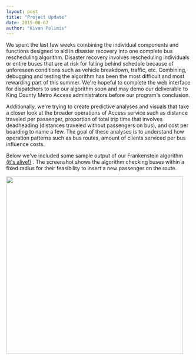 ```yaml
---
layout: post
title: "Project Update"
date: 2015-08-07
author: "Kivan Polimis"
---
```


We spent the last few weeks combining the individual components and functions designed to aid in disaster recovery into one complete bus rescheduling algorithm. Disaster recovery involves rescheduling individuals or entire buses that are at risk for falling behind schedule because of unforeseen conditions such as vehicle breakdown, traffic, etc. Combining, debugging and testing the algorithm has been the most difficult and most rewarding part of this summer. We're hopeful to complete the web interface for dispatchers to use our algorithm soon and may demo our deliverable to King County Metro Access administrators before our program's conclusion.

Additionally, we're trying to create predictive analyses and visuals that take a closer look at the broader operations of Access service such as distance traveled per passenger, proportion of total trip time that involves deadheading (distances traveled without passengers on bus), and cost per boarding to name a few. The goal of these analyses is to understand how operation patterns such as bus routes, amount of clients serviced per bus influence costs. 

<!--more-->

Below we've included some sample output of our Frankenstein algorithm <a href="http://stsc3000.github.io/images/posts/frankenstein/frankenstein_excited.jpg"> (it's alive!)</a> . The screenshot shows the algorithm checking buses within a fixed radius for their feasibility to insert a new passenger on the route. 
  
<img src="/blog/images/feasibility_screenshot.png" style="width:480px;">

